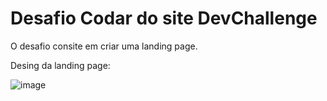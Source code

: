 # Desafio Codar do site DevChallenge

O desafio consite em criar uma landing page.

Desing da landing page:

![image](https://user-images.githubusercontent.com/62269418/158719527-68f9ffb8-5603-47d8-af33-e2c9c9a20239.png)

